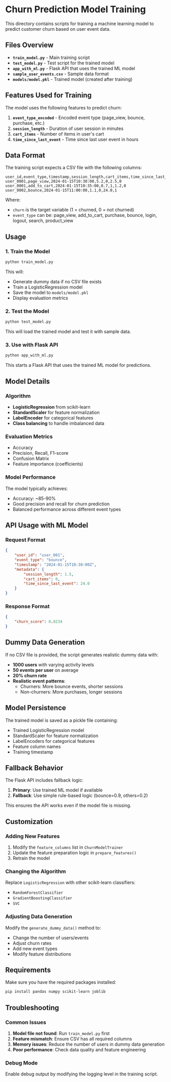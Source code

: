 # Churn Prediction Model Training

This directory contains scripts for training a machine learning model to predict customer churn based on user event data.

## Files Overview

- **`train_model.py`** - Main training script
- **`test_model.py`** - Test script for the trained model
- **`app_with_ml.py`** - Flask API that uses the trained ML model
- **`sample_user_events.csv`** - Sample data format
- **`models/model.pkl`** - Trained model (created after training)

## Features Used for Training

The model uses the following features to predict churn:

1. **`event_type_encoded`** - Encoded event type (page_view, bounce, purchase, etc.)
2. **`session_length`** - Duration of user session in minutes
3. **`cart_items`** - Number of items in user's cart
4. **`time_since_last_event`** - Time since last user event in hours

## Data Format

The training script expects a CSV file with the following columns:

```csv
user_id,event_type,timestamp,session_length,cart_items,time_since_last_event,churn
user_0001,page_view,2024-01-15T10:30:00,5.2,0,2.5,0
user_0001,add_to_cart,2024-01-15T10:35:00,8.7,1,1.2,0
user_0002,bounce,2024-01-15T11:00:00,1.1,0,24.0,1
```

Where:
- `churn` is the target variable (1 = churned, 0 = not churned)
- `event_type` can be: page_view, add_to_cart, purchase, bounce, login, logout, search, product_view

## Usage

### 1. Train the Model

```bash
python train_model.py
```

This will:
- Generate dummy data if no CSV file exists
- Train a LogisticRegression model
- Save the model to `models/model.pkl`
- Display evaluation metrics

### 2. Test the Model

```bash
python test_model.py
```

This will load the trained model and test it with sample data.

### 3. Use with Flask API

```bash
python app_with_ml.py
```

This starts a Flask API that uses the trained ML model for predictions.

## Model Details

### Algorithm
- **LogisticRegression** from scikit-learn
- **StandardScaler** for feature normalization
- **LabelEncoder** for categorical features
- **Class balancing** to handle imbalanced data

### Evaluation Metrics
- Accuracy
- Precision, Recall, F1-score
- Confusion Matrix
- Feature importance (coefficients)

### Model Performance
The model typically achieves:
- Accuracy: ~85-90%
- Good precision and recall for churn prediction
- Balanced performance across different event types

## API Usage with ML Model

### Request Format
```json
{
    "user_id": "user_001",
    "event_type": "bounce",
    "timestamp": "2024-01-15T10:30:00Z",
    "metadata": {
        "session_length": 1.5,
        "cart_items": 0,
        "time_since_last_event": 24.0
    }
}
```

### Response Format
```json
{
    "churn_score": 0.8234
}
```

## Dummy Data Generation

If no CSV file is provided, the script generates realistic dummy data with:

- **1000 users** with varying activity levels
- **50 events per user** on average
- **20% churn rate**
- **Realistic event patterns**:
  - Churners: More bounce events, shorter sessions
  - Non-churners: More purchases, longer sessions

## Model Persistence

The trained model is saved as a pickle file containing:
- Trained LogisticRegression model
- StandardScaler for feature normalization
- LabelEncoders for categorical features
- Feature column names
- Training timestamp

## Fallback Behavior

The Flask API includes fallback logic:
1. **Primary**: Use trained ML model if available
2. **Fallback**: Use simple rule-based logic (bounce=0.9, others=0.2)

This ensures the API works even if the model file is missing.

## Customization

### Adding New Features
1. Modify the `feature_columns` list in `ChurnModelTrainer`
2. Update the feature preparation logic in `prepare_features()`
3. Retrain the model

### Changing the Algorithm
Replace `LogisticRegression` with other scikit-learn classifiers:
- `RandomForestClassifier`
- `GradientBoostingClassifier`
- `SVC`

### Adjusting Data Generation
Modify the `generate_dummy_data()` method to:
- Change the number of users/events
- Adjust churn rates
- Add new event types
- Modify feature distributions

## Requirements

Make sure you have the required packages installed:

```bash
pip install pandas numpy scikit-learn joblib
```

## Troubleshooting

### Common Issues

1. **Model file not found**: Run `train_model.py` first
2. **Feature mismatch**: Ensure CSV has all required columns
3. **Memory issues**: Reduce the number of users in dummy data generation
4. **Poor performance**: Check data quality and feature engineering

### Debug Mode

Enable debug output by modifying the logging level in the training script.
